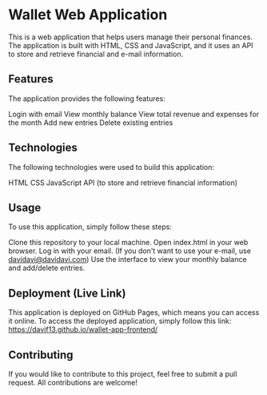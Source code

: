 # Wallet Web Application

This is a web application that helps users manage their personal finances. The application is built with HTML, CSS and JavaScript, and it uses an API to store and retrieve financial and e-mail information.

## Features

The application provides the following features:

Login with email
View monthly balance
View total revenue and expenses for the month
Add new entries
Delete existing entries

## Technologies

The following technologies were used to build this application:

HTML
CSS
JavaScript
API (to store and retrieve financial information)

## Usage

To use this application, simply follow these steps:

Clone this repository to your local machine.
Open index.html in your web browser.
Log in with your email. (If you don't want to use your e-mail, use davidavi@davidavi.com)
Use the interface to view your monthly balance and add/delete entries.

## Deployment (Live Link)

This application is deployed on GitHub Pages, which means you can access it online. To access the deployed application, simply follow this link: https://davif13.github.io/wallet-app-frontend/

## Contributing

If you would like to contribute to this project, feel free to submit a pull request. All contributions are welcome!
